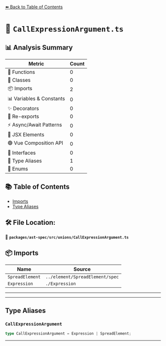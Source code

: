 [⬅️ Back to Table of Contents](../../../../index.md)

# 📄 `CallExpressionArgument.ts`

## 📊 Analysis Summary

| Metric | Count |
|--------|-------|
| 🔧 Functions | 0 |
| 🧱 Classes | 0 |
| 📦 Imports | 2 |
| 📊 Variables & Constants | 0 |
| ✨ Decorators | 0 |
| 🔄 Re-exports | 0 |
| ⚡ Async/Await Patterns | 0 |
| 💠 JSX Elements | 0 |
| 🟢 Vue Composition API | 0 |
| 📐 Interfaces | 0 |
| 📑 Type Aliases | 1 |
| 🎯 Enums | 0 |

## 📚 Table of Contents

- [Imports](#imports)
- [Type Aliases](#type-aliases)

## 🛠️ File Location:
📂 **`packages/ast-spec/src/unions/CallExpressionArgument.ts`**

## 📦 Imports

| Name | Source |
|------|--------|
| `SpreadElement` | `../element/SpreadElement/spec` |
| `Expression` | `./Expression` |


---


---

## Type Aliases

### `CallExpressionArgument`

```ts
type CallExpressionArgument = Expression | SpreadElement;
```


---